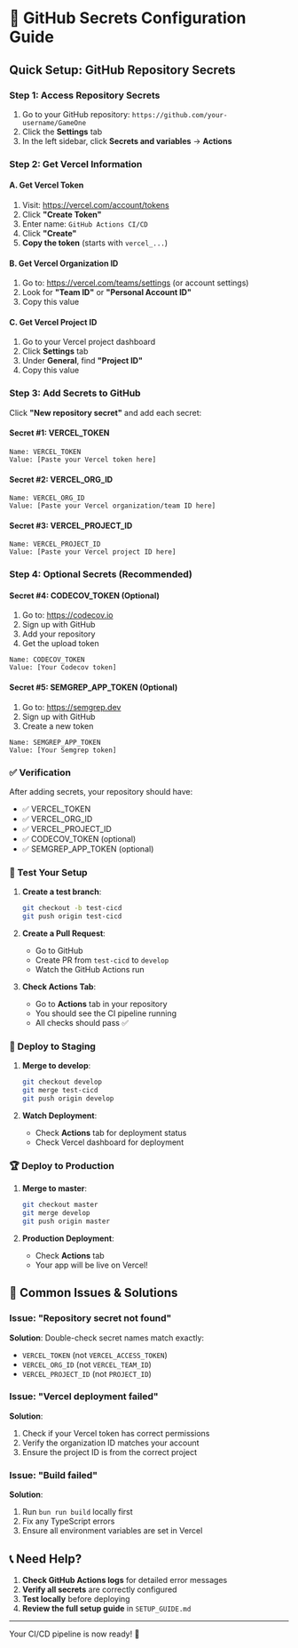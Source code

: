 # 🔑 GitHub Secrets Configuration Guide

## Quick Setup: GitHub Repository Secrets

### Step 1: Access Repository Secrets
1. Go to your GitHub repository: `https://github.com/your-username/GameOne`
2. Click the **Settings** tab
3. In the left sidebar, click **Secrets and variables** → **Actions**

### Step 2: Get Vercel Information

#### A. Get Vercel Token
1. Visit: https://vercel.com/account/tokens
2. Click **"Create Token"**
3. Enter name: `GitHub Actions CI/CD`
4. Click **"Create"**
5. **Copy the token** (starts with `vercel_...`)

#### B. Get Vercel Organization ID
1. Go to: https://vercel.com/teams/settings (or account settings)
2. Look for **"Team ID"** or **"Personal Account ID"**
3. Copy this value

#### C. Get Vercel Project ID
1. Go to your Vercel project dashboard
2. Click **Settings** tab
3. Under **General**, find **"Project ID"**
4. Copy this value

### Step 3: Add Secrets to GitHub

Click **"New repository secret"** and add each secret:

#### Secret #1: VERCEL_TOKEN
```
Name: VERCEL_TOKEN
Value: [Paste your Vercel token here]
```

#### Secret #2: VERCEL_ORG_ID
```
Name: VERCEL_ORG_ID
Value: [Paste your Vercel organization/team ID here]
```

#### Secret #3: VERCEL_PROJECT_ID
```
Name: VERCEL_PROJECT_ID
Value: [Paste your Vercel project ID here]
```

### Step 4: Optional Secrets (Recommended)

#### Secret #4: CODECOV_TOKEN (Optional)
1. Go to: https://codecov.io
2. Sign up with GitHub
3. Add your repository
4. Get the upload token
```
Name: CODECOV_TOKEN
Value: [Your Codecov token]
```

#### Secret #5: SEMGREP_APP_TOKEN (Optional)
1. Go to: https://semgrep.dev
2. Sign up with GitHub
3. Create a new token
```
Name: SEMGREP_APP_TOKEN
Value: [Your Semgrep token]
```

### ✅ Verification

After adding secrets, your repository should have:
- ✅ VERCEL_TOKEN
- ✅ VERCEL_ORG_ID
- ✅ VERCEL_PROJECT_ID
- ✅ CODECOV_TOKEN (optional)
- ✅ SEMGREP_APP_TOKEN (optional)

### 🧪 Test Your Setup

1. **Create a test branch**:
   ```bash
   git checkout -b test-cicd
   git push origin test-cicd
   ```

2. **Create a Pull Request**:
   - Go to GitHub
   - Create PR from `test-cicd` to `develop`
   - Watch the GitHub Actions run

3. **Check Actions Tab**:
   - Go to **Actions** tab in your repository
   - You should see the CI pipeline running
   - All checks should pass ✅

### 🚀 Deploy to Staging

1. **Merge to develop**:
   ```bash
   git checkout develop
   git merge test-cicd
   git push origin develop
   ```

2. **Watch Deployment**:
   - Check **Actions** tab for deployment status
   - Check Vercel dashboard for deployment

### 🏆 Deploy to Production

1. **Merge to master**:
   ```bash
   git checkout master
   git merge develop
   git push origin master
   ```

2. **Production Deployment**:
   - Check **Actions** tab
   - Your app will be live on Vercel!

## 🔧 Common Issues & Solutions

### Issue: "Repository secret not found"
**Solution**: Double-check secret names match exactly:
- `VERCEL_TOKEN` (not `VERCEL_ACCESS_TOKEN`)
- `VERCEL_ORG_ID` (not `VERCEL_TEAM_ID`)
- `VERCEL_PROJECT_ID` (not `PROJECT_ID`)

### Issue: "Vercel deployment failed"
**Solution**: 
1. Check if your Vercel token has correct permissions
2. Verify the organization ID matches your account
3. Ensure the project ID is from the correct project

### Issue: "Build failed"
**Solution**:
1. Run `bun run build` locally first
2. Fix any TypeScript errors
3. Ensure all environment variables are set in Vercel

## 📞 Need Help?

1. **Check GitHub Actions logs** for detailed error messages
2. **Verify all secrets** are correctly configured
3. **Test locally** before deploying
4. **Review the full setup guide** in `SETUP_GUIDE.md`

---

Your CI/CD pipeline is now ready! 🎉